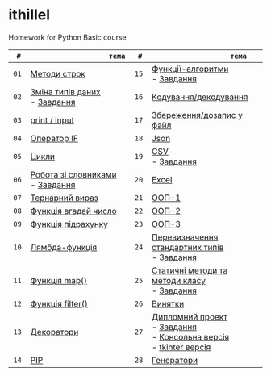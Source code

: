 # ithillel

Homework for Python Basic course

| `  #  ` | `                    тема                    `                                           | `  #  ` | `                    тема                    `                                                       |
| :-----: | ---------------------------------------------------------------------------------------- | :-----: | ---------------------------------------------------------------------------------------------------- |
|  `01`   | [Методи строк](/python_basic/dz_01.py)                                                   |  `15`   | [Функції-алгоритми](/python_basic/dz_15.py)<br>- [Завдання](/python_basic/dz_15.txt)                 |
|  `02`   | [Зміна типів даних](/python_basic/dz_02.py)<br>- [Завдання](/python_basic/dz_02.txt)     |  `16`   | [Кодування/декодування](/python_basic/dz_16.py)                                                      |
|  `03`   | [print / input](/python_basic/dz_03.py)                                                  |  `17`   | [Збереження/дозапис у файл](/python_basic/dz_17.py)                                                  |
|  `04`   | [Оператор IF](/python_basic/dz_04.py)                                                    |  `18`   | [Json](/python_basic/dz_18.py)                                                                       |
|  `05`   | [Цикли](/python_basic/dz_05.py)                                                          |  `19`   | [CSV](/python_basic/dz_19.py) <br>- [Завдання](/python_basic/dz_19.txt)                              |
|  `06`   | [Робота зі словниками](/python_basic/dz_06.py) <br>- [Завдання](/python_basic/dz_06.txt) |  `20`   | [Excel](/python_basic/dz_20.py)                                                                      |
|  `07`   | [Тернарний вираз](/python_basic/dz_07.py)                                                |  `21`   | [ООП-1](/python_basic/dz_21.py)                                                                      |
|  `08`   | [Функція вгадай число](/python_basic/dz_08.py)                                           |  `22`   | [ООП-2](/python_basic/dz_22.py)                                                                      |
|  `09`   | [Функція підрахунку](/python_basic/dz_09.py)                                             |  `23`   | [ООП-3](/python_basic/dz_23.py)                                                                      |
|  `10`   | [Лямбда-функція](/python_basic/dz_10.py)                                                 |  `24`   | [Перевизначення стандартних типів](/python_basic/dz_24.py) <br>- [Завдання](/python_basic/dz_24.txt) |
|  `11`   | [Функція map()](/python_basic/dz_11.py)                                                  |  `25`   | [Статичні методи та методи класу](/python_basic/dz_25.py) <br>- [Завдання](/python_basic/dz_25.txt)  |
|  `12`   | [Функція filter()](/python_basic/dz_12.py)                                               |  `26`   | [Винятки](/python_basic/dz_26.py)                                                                    |
|  `13`   | [Декоратори](/python_basic/dz_13.py)                                                     |  `27`   | [Дипломний проект]() <br>- [Завдання](/python_basic/dz_27.txt)<br>- [Консольна версія](/python_basic/diplom_console)     <br>- [tkinter версія](/python_basic/diplom/)              |
|  `14`   | [PIP](/python_basic/dz_14.txt)                                                           |  `28`   | [Генератори](/python_basic/dz_28.py)                                                                 |
